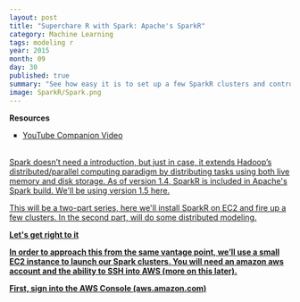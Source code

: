 ```yaml
---
layout: post
title: "Superchare R with Spark: Apache's SparkR"
category: Machine Learning
tags: modeling r
year: 2015
month: 09
day: 30
published: true
summary: "See how easy it is to set up a few SparkR clusters and control them from RStudio"
image: SparkR/Spark.png
---
```

**Resources**
<ul>
<li type="square"><a href="https://www.youtube.com/watch?v=3HuYr6G2Z28&list=UUq4pm1i_VZqxKVVOz5qRBIA&index=1" target='_blank'>YouTube Companion Video</a></li>

</ul>
<BR>
<a href='http://spark.apache.org/' target='_blank'>Spark doesn’t need a introduction, but just in case, it extends Hadoop’s distributed/parallel computing paradigm by distributing tasks using both live memory and disk storage. As of version 1.4, SparkR is included in Apache's Spark build. We'll be using version 1.5 here.

This will be a two-part series, here we'll install SparkR on EC2 and fire up a few clusters. In the second part, will do some distributed modeling.

<b>Let's get right to it<b>

In order to approach this from the same vantage point, we’ll use a small EC2 instance to launch our Spark clusters. You will need an amazon aws account and the ability to SSH into AWS (more on this later). 

First, sign into the AWS Console (aws.amazon.com)


